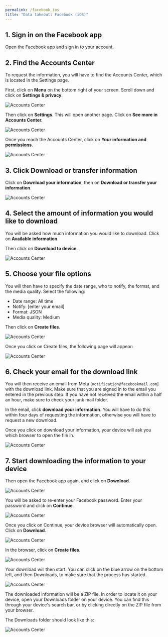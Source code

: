 ```yaml
---
permalink: /facebook_ios
title: "Data takeout: Facebook (iOS)"
---
```


## 1. Sign in on the Facebook app

Open the Facebook app and sign in to your account.

## 2. Find the Accounts Center

To request the information, you will have to find the Accounts Center,
which is located in the Settings page.

First, click on **Menu** on the bottom right of your screen. Scroll down
and click on **Settings & privacy**.

![Accounts Center](assets/screenshots/fbi-settings.png)

Then click on **Settings**. This will open another page. Click on **See
more in Accounts Center.**

![Accounts Center](assets/screenshots/fbi-settings2.png)

Once you reach the Accounts Center, click on **Your information and
permissions**.

![Accounts Center](assets/screenshots/fbi-account.png)

## 3. Click Download or transfer information

Click on **Download your information**, then on **Download or transfer
your information**.

![Accounts Center](assets/screenshots/fbi-settings4.png)

## 4. Select the amount of information you would like to download

You will be asked how much information you would like to download. Click
on **Available information**.

Then click on **Download to device**.

![Accounts Center](assets/screenshots/fbi-download.png)

## 5. Choose your file options

You will then have to specify the date range, who to notify, the format,
and the media quality. Select the following:

- Date range: All time
- Notify: \[enter your email\]
- Format: JSON
- Media quality: Medium

Then click on **Create files**.

![Accounts Center](assets/screenshots/fbi-create.png)

Once you click on Create files, the following page will appear:

![Accounts Center](assets/screenshots/fbi-download2.png)

## 6. Check your email for the download link

You will then receive an email from Meta
[`notification@facebookmail.com`] with the download link. Make sure that
you are signed in to the email you entered in the previous step. If you
have not received the email within a half an hour, make sure to check your junk mail folder.

In the email, click **download your information**. You will have to do
this within four days of requesting the information, otherwise you will
have to request a new download.

Once you click on download your information, your device will ask you
which browser to open the file in.

![Accounts Center](assets/screenshots/fbi-ready.png)

## 7. Start downloading the information to your device

Then open the Facebook app again, and click on **Download**.

![Accounts Center](assets/screenshots/fbi-download3.png)

You will be asked to re-enter your Facebook password. Enter your
password and click on **Continue**.

![Accounts Center](assets/screenshots/fbi-password.png)

Once you click on Continue, your device browser will automatically open.
Click on **Download**.

![Accounts Center](assets/screenshots/fbi-download4.png)

In the browser, click on **Create files**.

![Accounts Center](assets/screenshots/fbi-create2.png)

Your download will then start. You can click on the blue arrow on the
bottom left, and then Downloads, to make sure that the process has
started.

![Accounts Center](assets/screenshots/fbi-download5.png)

The downloaded information will be a ZIP file. In order to locate it on
your device, open your Downloads folder on your device. You can find
this through your device's search bar, or by clicking directly on the
ZIP file from your browser.

The Downloads folder should look like this:

![Accounts Center](assets/screenshots/fbi-downloads.png)
